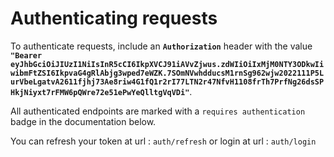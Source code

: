 # Authenticating requests

To authenticate requests, include an **`Authorization`** header with the value **`"Bearer eyJhbGciOiJIUzI1NiIsInR5cCI6IkpXVCJ91iAVvZjwus.zdWIiOiIxMjM0NTY3ODkwIiwibmFtZSI6IkpvaG4gRlAbjg3wped7eWZK.7SOmNVwhdducsM1rnSg962wjw2022111P5LurVbeLgatvA2611fjhj73Ae8riw4G1fQ1r2rI77LTN2r47NfvH1108frTh7PrfNg26dsSPHkjNiyxt7rFMW6pQWre72e51ePwYeQlltgVqVDi"`**.

All authenticated endpoints are marked with a `requires authentication` badge in the documentation below.

You can refresh your token at url : `auth/refresh` or login at url : `auth/login`
